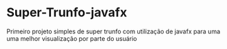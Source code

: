 # Super-Trunfo-javafx
Primeiro projeto simples de super trunfo com utilização de javafx para uma uma melhor visualização por parte do usuário
